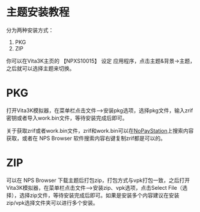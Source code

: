 # 主题安装教程
分为两种安装方式：
1. PKG
2. ZIP

你可以在Vita3K主页的 【NPXS10015】 设定 应用程序，点击主题&背景->主题，之后就可以选择主题来切换。

# PKG
打开Vita3K模拟器，在菜单栏点击文件—>安装pkg选项，选择pkg文件，输入zrif密钥或者导入work.bin文件，等待安装完成后即可。

关于获取zrif或者work.bin文件，zrif和work.bin可以在[NoPayStation](https://nopaystation.com)上搜索内容获取，或者在 NPS Browser 软件搜索内容右键复制zrif都是可以的。

# ZIP
可以在 NPS Browser 下载主题后打包zip，打包方式与vpk打包一致，之后打开Vita3K模拟器，在菜单栏点击文件—>安装zip、vpk选项，点击Select File（选择），选择zip文件，等待安装完成后即可。如果是安装多个内容建议在安装zip/vpk选择文件夹可以进行多个安装。
